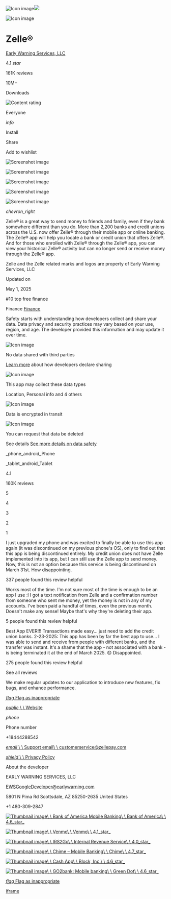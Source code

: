 ![Icon image](https://play-lh.googleusercontent.com/F4U2pL8z-Ic5FzCfe1xVXMWRvff6oEBIzDsyGRc4mE3bIUPiCfhuXXXvTOfcpVglKqs=w480-h960-rw)![](https://play-lh.googleusercontent.com/F4U2pL8z-Ic5FzCfe1xVXMWRvff6oEBIzDsyGRc4mE3bIUPiCfhuXXXvTOfcpVglKqs=w480-h960-rw)

![Icon image](https://play-lh.googleusercontent.com/F4U2pL8z-Ic5FzCfe1xVXMWRvff6oEBIzDsyGRc4mE3bIUPiCfhuXXXvTOfcpVglKqs=w480-h960-rw)

# Zelle®

[Early Warning Services, LLC](https://play.google.com/store/apps/developer?id=Early+Warning+Services,+LLC)

4.1 _star_

161K reviews

10M+

Downloads

![Content rating](https://play-lh.googleusercontent.com/IciOnDFecb5Xt50Q2jlcNC0LPI7LEGxNojroo-s3AozcyS-vDCwtq4fn7u3wZmRna8OewG9PBrWC-i7i=w96-h32-rw)

Everyone

_info_

Install

Share

Add to wishlist

![Screenshot image](https://play-lh.googleusercontent.com/7z_bIoYFJfDmILfUBIqx2nisaNX2s_89ta3fdBRoLmzAQOUa8aQtMQwlfgChtEX5djpd=w1052-h592-rw)

![Screenshot image](https://play-lh.googleusercontent.com/c7TglHrushB8U3y2wZzGEyQnZbA__TQcIj3rPJUeeUtEqLfLPCWM51dyyBadONDwvrI=w1052-h592-rw)

![Screenshot image](https://play-lh.googleusercontent.com/pa6hxo0N7rk1hGiCHDvcOQIzdgyW0XPhEKEqdAIfqrNv1aLqwqiVCyBJpFzevyNMYg=w1052-h592-rw)

![Screenshot image](https://play-lh.googleusercontent.com/6mf0zrM6MbfGFVkBRmiU-vJhA7E4p1F62s1S_v6SMkBVDWefYxA5tDfcoc6rEGPu29Q=w1052-h592-rw)

![Screenshot image](https://play-lh.googleusercontent.com/uv_-bXR7wrUrUUKWnpb3Y7ft90QiVT0reYT-OHxrL8HnVudAcIhho6nSecKReNMnog=w1052-h592-rw)

_chevron\_right_

Zelle® is a great way to send money to friends and family, even if they bank somewhere different than you do. More than 2,200 banks and credit unions across the U.S. now offer Zelle® through their mobile app or online banking. The Zelle® app will help you locate a bank or credit union that offers Zelle®. And for those who enrolled with Zelle® through the Zelle® app, you can view your historical Zelle® activity but can no longer send or receive money through the Zelle® app.

Zelle and the Zelle related marks and logos are property of Early Warning Services, LLC

Updated on

May 1, 2025

#10 top free finance

Finance [Finance](https://play.google.com/store/apps/category/FINANCE)

Safety starts with understanding how developers collect and share your data. Data privacy and security practices may vary based on your use, region, and age. The developer provided this information and may update it over time.

![Icon image](https://play-lh.googleusercontent.com/iFstqoxDElUVv4T3KxkxP3OTcuFvWF5ZQQjT7aIxy4n2uaVigCCykxeG6EZV9FQ10X1itPj1oORm=s40-rw)

No data shared with third parties

[Learn more](https://support.google.com/googleplay?p=data-safety&hl=en) about how developers declare sharing

![Icon image](https://play-lh.googleusercontent.com/12USW7aflgz466ifDehKTnMoAep_VHxDmKJ6jEBoDZWCSefOC-ThRX14Mqe0r8KF9XCzrpMqJts=s40-rw)

This app may collect these data types

Location, Personal info and 4 others

![Icon image](https://play-lh.googleusercontent.com/W5DPtvB8Fhmkn5LbFZki_OHL3ZI1Rdc-AFul19UK4f7np2NMjLE5QquD6H0HAeEJ977u3WH4yaQ=s40-rw)

Data is encrypted in transit

![Icon image](https://play-lh.googleusercontent.com/ohRyQRA9rNfhp7xLW0MtW1soD8SEX45Oec7MyH3FaxtukWUG_6GKVpvh3JiugzryLi7Bia02HPw=s40-rw)

You can request that data be deleted

See details [See more details on data safety](https://play.google.com/store/apps/datasafety?id=com.zellepay.zelle)

_phone\_android_Phone

_tablet\_android_Tablet

4.1

160K reviews

5

4

3

2

1

I just upgraded my phone and was excited to finally be able to use this app again (it was discontinued on my previous phone's OS), only to find out that this app is being discontinued entirely. My credit union does not have Zelle implemented into its app, but I can still use the Zelle app to send money. Now, this is not an option because this service is being discontinued on March 31st. How disappointing.

337 people found this review helpful

Works most of the time. I'm not sure most of the time is enough to be an app I use :l I got a text notification from Zelle and a confirmation number from someone who sent me money, yet the money is not in any of my accounts. I've been paid a handful of times, even the previous month. Doesn't make any sense! Maybe that's why they're deleting their app.

5 people found this review helpful

Best App EVER!!! Transactions made easy... just need to add the credit union banks. 2-23-2025: This app has been by far the best app to use... I was able to send and receive from people with different banks, and the transfer was instant. It's a shame that the app - not associated with a bank - is being terminated it at the end of March 2025. 😞 Disappointed.

275 people found this review helpful

See all reviews

We make regular updates to our application to introduce new features, fix bugs, and enhance performance.

[_flag_ Flag as inappropriate](https://support.google.com/googleplay/?p=report_content)

[_public_ \\
\\
Website](https://www.zellepay.com/)

_phone_

Phone number

+18444288542

[_email_ \\
\\
Support email\\
\\
customerservice@zellepay.com](mailto:customerservice@zellepay.com)

[_shield_ \\
\\
Privacy Policy](https://www.zellepay.com/just-time-notice)

About the developer

EARLY WARNING SERVICES, LLC

EWSGoogleDeveloper@earlywarning.com

5801 N Pima Rd
Scottsdale, AZ 85250-2635
United States

+1 480-309-2847

[![Thumbnail image](https://play-lh.googleusercontent.com/GdICLxnKd-e-lmV46N_SjihWHzAUX1nj8e--dF2KrQjvomN4zxOR-iEWwsTG_Tqr_oc=s128-rw)\\
\\
Bank of America Mobile Banking\\
\\
Bank of America\\
\\
4.6_star_](https://play.google.com/store/apps/details?id=com.infonow.bofa)

[![Thumbnail image](https://play-lh.googleusercontent.com/YAKMX5YFcuE8_NogkbM7gkqrhBY6CUefbpULAVnNZLSitbo9S3Dw2FIYNqhW0d5G94Y=s128-rw)\\
\\
Venmo\\
\\
Venmo\\
\\
4.1_star_](https://play.google.com/store/apps/details?id=com.venmo)

[![Thumbnail image](https://play-lh.googleusercontent.com/Vw1lnV8h7LKV9P4MNfx6GJbVRMj8rl14R0Yxo1eE_UqYPk-7g6pw3RGil19kbpU3WmY=s128-rw)\\
\\
IRS2Go\\
\\
Internal Revenue Service\\
\\
4.0_star_](https://play.google.com/store/apps/details?id=gov.irs)

[![Thumbnail image](https://play-lh.googleusercontent.com/IihPs4IZsflvpscJVS14-ySG-BJH2B97Fv1nCEsr0e8YZXFxTiTSTesHz3UAF-bcaCvs=s128-rw)\\
\\
Chime – Mobile Banking\\
\\
Chime\\
\\
4.7_star_](https://play.google.com/store/apps/details?id=com.onedebit.chime)

[![Thumbnail image](https://play-lh.googleusercontent.com/6RcPDQwPihY591Axu7e6mHhMZ22Q-dqeI5z9GkJiu4Hc-Xha77E6uoeplstYuv5RcnE=s128-rw)\\
\\
Cash App\\
\\
Block, Inc.\\
\\
4.6_star_](https://play.google.com/store/apps/details?id=com.squareup.cash)

[![Thumbnail image](https://play-lh.googleusercontent.com/QPGY2kpEdGKqafKRWSFbPnr2gnP9irrZ_n8pWOSmsKpMyDLeIBFBrsgXQlDfcHt1kpPN=s128-rw)\\
\\
GO2bank: Mobile banking\\
\\
Green Dot\\
\\
4.6_star_](https://play.google.com/store/apps/details?id=com.greendotcorp.go2bank)

[_flag_ Flag as inappropriate](https://support.google.com/googleplay/?p=report_content)

[iframe](https://www.google.com/recaptcha/api2/anchor?ar=1&k=6LcA2tEZAAAAAJj7FTYTF9cZ4NL3ShgBCBfkWov0&co=aHR0cHM6Ly9wbGF5Lmdvb2dsZS5jb206NDQz&hl=en&v=w0_qmZVSdobukXrBwYd9dTF7&size=invisible&cb=fo817mcv46xi)